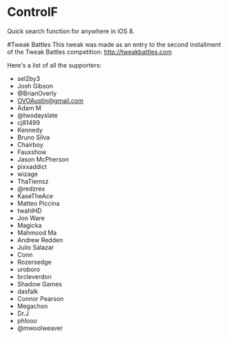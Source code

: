 # ControlF
Quick search function for anywhere in iOS 8.

#Tweak Battles
This tweak was made as an entry to the second installment of the Tweak Battles competition: http://tweakbattles.com

Here's a list of all the supporters:
* sel2by3  
* Josh Gibson  
* @BrianOverly
* OVOAustin@gmail.com
* Adam M
* @twodayslate
* cj81499
* Kennedy
* Bruno Silva
* Chairboy
* Fauxshow
* Jason McPherson
* pixxaddict
* wizage
* ThaTiemsz
* @redzrex
* KaseTheAce
* Matteo Piccina
* twahlHD
* Jon Ware
* Magicka
* Mahmood Ma
* Andrew Redden
* Julio Salazar
* Conn
* Rozersedge
* uroboro
* brcleverdon
* Shadow Games
* dasfalk
* Connor Pearson
* Megachon
* Dr.J
* phlooo
* @mwoolweaver
